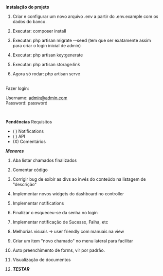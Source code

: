 **Instalação do projeto**

1. Criar e configurar um novo arquivo .env a partir do .env.example com os dados do banco.

2. Executar: composer install

3. Executar: php artisan migrate --seed 
(tem que ser exatamente assim para criar o login inicial de admin)

4. Executar: php artisan key:generate

5. Executar: php artisan storage:link 

6. Agora só rodar: php artisan serve 

<br>
Fazer login:

Username:	admin@admin.com <br>
Password:	password 

<br>


**Pendências**
Requisitos

- ( ) Notifications
- ( ) API
- (X) Comentários

***Menores***

1. Aba listar chamados finalizados

2. Comentar código

3. Corrigir bug de exibir as divs ao invés do conteúdo na listagem de "descrição"

4. Implementar novos widgets do dashboard no controller

5. Implementar notifications

6. Finalizar o esqueceu-se da senha no login

8. Implementar notificação de Sucesso, Falha, etc

9. Melhorias visuais -> user friendly com manuais na view

11. Criar um item "novo chamado" no menu lateral para facilitar

15. Auto preenchimento de forms, vir por padrão.

16. Visualização de documentos

16. ***TESTAR***